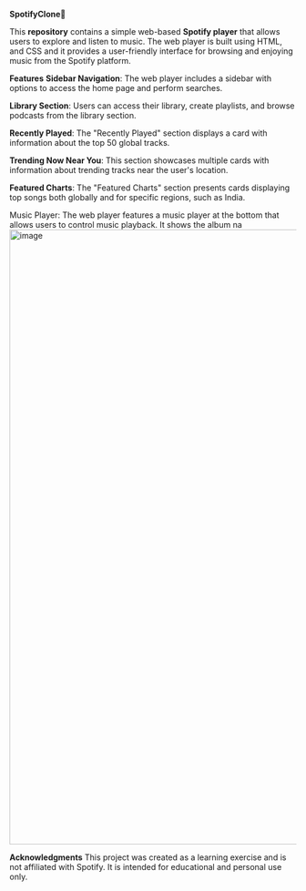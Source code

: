 **SpotifyClone**🚀

This **repository** contains a simple web-based **Spotify player** that allows users to explore and listen to music. The web player is built using HTML, and CSS and it provides a user-friendly interface for browsing and enjoying music from the Spotify platform.

**Features**
**Sidebar Navigation**: The web player includes a sidebar with options to access the home page and perform searches.

**Library Section**: Users can access their library, create playlists, and browse podcasts from the library section.

**Recently Played**: The "Recently Played" section displays a card with information about the top 50 global tracks.

**Trending Now Near You**: This section showcases multiple cards with information about trending tracks near the user's location.

**Featured Charts**: The "Featured Charts" section presents cards displaying top songs both globally and for specific regions, such as India.

Music Player: The web player features a music player at the bottom that allows users to control music playback. It shows the album na
<img width="1080" alt="image" src="https://github.com/pacific-prashant/SpotifyClone/assets/83504276/62177e25-096d-4e8c-a429-f8b6775e46bb">

**Acknowledgments**
This project was created as a learning exercise and is not affiliated with Spotify. It is intended for educational and personal use only.
